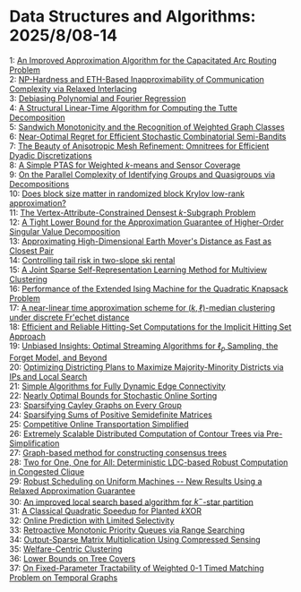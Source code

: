 # Data Structures and Algorithms: 2025/8/08-14  
1: [An Improved Approximation Algorithm for the Capacitated Arc Routing Problem](https://doi.org/10.48550/arXiv.2508.05471)  
2: [NP-Hardness and ETH-Based Inapproximability of Communication Complexity via Relaxed Interlacing](https://doi.org/10.48550/arXiv.2508.05597)  
3: [Debiasing Polynomial and Fourier Regression](https://doi.org/10.48550/arXiv.2508.05920)  
4: [A Structural Linear-Time Algorithm for Computing the Tutte Decomposition](https://doi.org/10.48550/arXiv.2508.06212)  
5: [Sandwich Monotonicity and the Recognition of Weighted Graph Classes](https://doi.org/10.48550/arXiv.2508.06216)  
6: [Near-Optimal Regret for Efficient Stochastic Combinatorial Semi-Bandits](https://doi.org/10.48550/arXiv.2508.06247)  
7: [The Beauty of Anisotropic Mesh Refinement: Omnitrees for Efficient Dyadic Discretizations](https://doi.org/10.48550/arXiv.2508.06316)  
8: [A Simple PTAS for Weighted $k$-means and Sensor Coverage](https://doi.org/10.48550/arXiv.2508.06460)  
9: [On the Parallel Complexity of Identifying Groups and Quasigroups via Decompositions](https://doi.org/10.48550/arXiv.2508.06478)  
10: [Does block size matter in randomized block Krylov low-rank approximation?](https://doi.org/10.48550/arXiv.2508.06486)  
11: [The Vertex-Attribute-Constrained Densest $k$-Subgraph Problem](https://doi.org/10.48550/arXiv.2508.06655)  
12: [A Tight Lower Bound for the Approximation Guarantee of Higher-Order Singular Value Decomposition](https://doi.org/10.48550/arXiv.2508.06693)  
13: [Approximating High-Dimensional Earth Mover's Distance as Fast as Closest Pair](https://doi.org/10.48550/arXiv.2508.06774)  
14: [Controlling tail risk in two-slope ski rental](https://doi.org/10.48550/arXiv.2508.06809)  
15: [A Joint Sparse Self-Representation Learning Method for Multiview Clustering](https://doi.org/10.48550/arXiv.2508.06857)  
16: [Performance of the Extended Ising Machine for the Quadratic Knapsack Problem](https://doi.org/10.48550/arXiv.2508.06909)  
17: [A near-linear time approximation scheme for $(k,\ell)$-median clustering under discrete Fr\'echet distance](https://doi.org/10.48550/arXiv.2508.07008)  
18: [Efficient and Reliable Hitting-Set Computations for the Implicit Hitting Set Approach](https://doi.org/10.48550/arXiv.2508.07015)  
19: [Unbiased Insights: Optimal Streaming Algorithms for $\ell_p$ Sampling, the Forget Model, and Beyond](https://doi.org/10.48550/arXiv.2508.07067)  
20: [Optimizing Districting Plans to Maximize Majority-Minority Districts via IPs and Local Search](https://doi.org/10.48550/arXiv.2508.07446)  
21: [Simple Algorithms for Fully Dynamic Edge Connectivity](https://doi.org/10.48550/arXiv.2508.07783)  
22: [Nearly Optimal Bounds for Stochastic Online Sorting](https://doi.org/10.48550/arXiv.2508.07823)  
23: [Sparsifying Cayley Graphs on Every Group](https://doi.org/10.48550/arXiv.2508.08078)  
24: [Sparsifying Sums of Positive Semidefinite Matrices](https://doi.org/10.48550/arXiv.2508.08169)  
25: [Competitive Online Transportation Simplified](https://doi.org/10.48550/arXiv.2508.08381)  
26: [Extremely Scalable Distributed Computation of Contour Trees via Pre-Simplification](https://doi.org/10.48550/arXiv.2508.08433)  
27: [Graph-based method for constructing consensus trees](https://doi.org/10.48550/arXiv.2508.08569)  
28: [Two for One, One for All: Deterministic LDC-based Robust Computation in Congested Clique](https://doi.org/10.48550/arXiv.2508.08740)  
29: [Robust Scheduling on Uniform Machines -- New Results Using a Relaxed Approximation Guarantee](https://doi.org/10.48550/arXiv.2508.08979)  
30: [An improved local search based algorithm for $k^-$-star partition](https://doi.org/10.48550/arXiv.2508.09361)  
31: [A Classical Quadratic Speedup for Planted $k$XOR](https://doi.org/10.48550/arXiv.2508.09422)  
32: [Online Prediction with Limited Selectivity](https://doi.org/10.48550/arXiv.2508.09592)  
33: [Retroactive Monotonic Priority Queues via Range Searching](https://doi.org/10.48550/arXiv.2508.09892)  
34: [Output-Sparse Matrix Multiplication Using Compressed Sensing](https://doi.org/10.48550/arXiv.2508.10250)  
35: [Welfare-Centric Clustering](https://doi.org/10.48550/arXiv.2508.10345)  
36: [Lower Bounds on Tree Covers](https://doi.org/10.48550/arXiv.2508.10376)  
37: [On Fixed-Parameter Tractability of Weighted 0-1 Timed Matching Problem on Temporal Graphs](https://doi.org/10.48550/arXiv.2508.10562)  